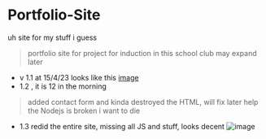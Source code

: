 # Portfolio-Site
uh site for my stuff i guess
>portfolio site for project for induction in this school club 
>may expand later
 - v 1.1 at 15/4/23 looks like this
[image](https://user-images.githubusercontent.com/112306670/232240963-babbbc03-1fa6-4ae8-a784-aaf2f8416ac2.png)
 - 1.2 , it is 12 in the morning
 > added contact form and kinda destroyed the HTML, will fix later
 >help the Nodejs is broken i want to die

 - 1.3 redid the entire site, missing all JS and stuff, looks decent
 ![image](https://user-images.githubusercontent.com/112306670/232323470-abb324a3-6209-440d-999c-938a16c2a552.png)
